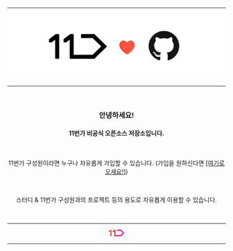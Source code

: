 <hr/>
<p align="center">
  <img src="https://github.com/11st-corp/.github/blob/main/profile/img/banner.png?raw=true" style="border:1px; solid #eaeaea;" width=""/>
</p>
<hr/>
<br />

<div align="center">
<h3> 안녕하세요! </h3>
<h4> 11번가 비공식 오픈소스 저장소입니다. </h4>

<br />

11번가 구성원이라면 누구나 자유롭게 가입할 수 있습니다. (가입을 원하신다면 <a href="https://github.com/11st-corp/.github/issues/1"> [여기로 오세요!]</a>)

<br />

스터디 & 11번가 구성원과의 프로젝트 등의 용도로 자유롭게 이용할 수 있습니다.
</div>

<br />
<hr />
<p align="center">
    <img width="7%" alt="" src="https://raw.githubusercontent.com/11st-corp/.github/main/profile/img/11st_logo.png?raw=true">
</p>
<hr />

